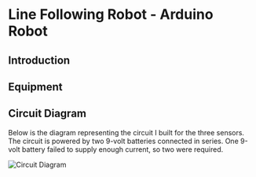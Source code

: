 # Line Following Robot - Arduino Robot 

## Introduction

## Equipment 

## Circuit Diagram 

Below is the diagram representing the circuit I built for the three sensors. The circuit is powered by two 9-volt batteries connected in series. One 9-volt battery failed to supply enough current, so two were required. 

![Circuit Diagram](https://user-images.githubusercontent.com/43073112/83340370-1f7fe380-a2a5-11ea-8dec-b866fe69d56b.png)
